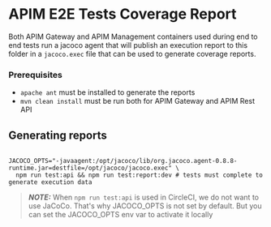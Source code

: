 # APIM E2E Tests Coverage Report

Both APIM Gateway and APIM Management containers used during end to end tests run a jacoco agent that will publish an 
execution report to this folder in a `jacoco.exec` file that can be used to generate coverage reports.

### Prerequisites

  - `apache ant` must be installed to generate the reports
  - `mvn clean install` must be run both for APIM Gateway and APIM Rest API

## Generating reports

```shell

JACOCO_OPTS="-javaagent:/opt/jacoco/lib/org.jacoco.agent-0.8.8-runtime.jar=destfile=/opt/jacoco/jacoco.exec" \
  npm run test:api && npm run test:report:dev # tests must complete to generate execution data
```

> **_NOTE:_**  When `npm run test:api` is used in CircleCI, we do not want to use JaCoCo. That's why JACOCO_OPTS is not set by default. But you can set the JACOCO_OPTS env var to activate it locally 
